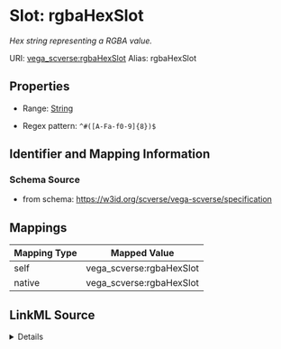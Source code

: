 

# Slot: rgbaHexSlot 


_Hex string representing a RGBA value._





URI: [vega_scverse:rgbaHexSlot](https://w3id.org/scverse/vega-scverse/rgbaHexSlot)
Alias: rgbaHexSlot

<!-- no inheritance hierarchy -->








## Properties

* Range: [String](String.md)

* Regex pattern: `^#([A-Fa-f0-9]{8})$`





## Identifier and Mapping Information







### Schema Source


* from schema: https://w3id.org/scverse/vega-scverse/specification




## Mappings

| Mapping Type | Mapped Value |
| ---  | ---  |
| self | vega_scverse:rgbaHexSlot |
| native | vega_scverse:rgbaHexSlot |




## LinkML Source

<details>
```yaml
name: rgbaHexSlot
description: Hex string representing a RGBA value.
from_schema: https://w3id.org/scverse/vega-scverse/specification
rank: 1000
alias: rgbaHexSlot
range: string
pattern: ^#([A-Fa-f0-9]{8})$

```
</details>